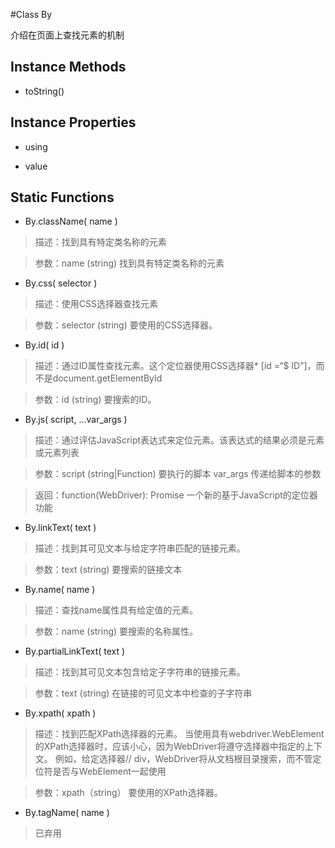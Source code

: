 #Class By

介绍在页面上查找元素的机制

## Instance Methods

+  toString()

## Instance Properties

+  using 

+  value

## Static Functions

+  By.className( name ) 

>  描述：找到具有特定类名称的元素

>  参数：name (string) 找到具有特定类名称的元素


+  By.css( selector ) 

>  描述：使用CSS选择器查找元素

>  参数：selector (string) 要使用的CSS选择器。


+  By.id( id ) 

>  描述：通过ID属性查找元素。这个定位器使用CSS选择器* [id =“$ ID”]，而不是document.getElementById

>  参数：id (string) 要搜索的ID。


+  By.js( script, ...var_args ) 

>  描述：通过评估JavaScript表达式来定位元素。该表达式的结果必须是元素或元素列表

>  参数：script (string|Function) 要执行的脚本  var_args  传递给脚本的参数

>  返回：function(WebDriver): Promise 一个新的基于JavaScript的定位器功能


+  By.linkText( text ) 

>  描述：找到其可见文本与给定字符串匹配的链接元素。

>  参数：text (string) 要搜索的链接文本


+  By.name( name ) 

>  描述：查找name属性具有给定值的元素。

>  参数：name (string) 要搜索的名称属性。



+  By.partialLinkText( text ) 

>  描述：找到其可见文本包含给定子字符串的链接元素。

>  参数：text (string) 在链接的可见文本中检查的子字符串


+  By.xpath( xpath )

>  描述：找到匹配XPath选择器的元素。 当使用具有webdriver.WebElement的XPath选择器时，应该小心，因为WebDriver将遵守选择器中指定的上下文。 例如，给定选择器// div，WebDriver将从文档根目录搜索，而不管定位符是否与WebElement一起使用

>  参数：xpath（string） 要使用的XPath选择器。


+  By.tagName( name ) 

>  已弃用

















